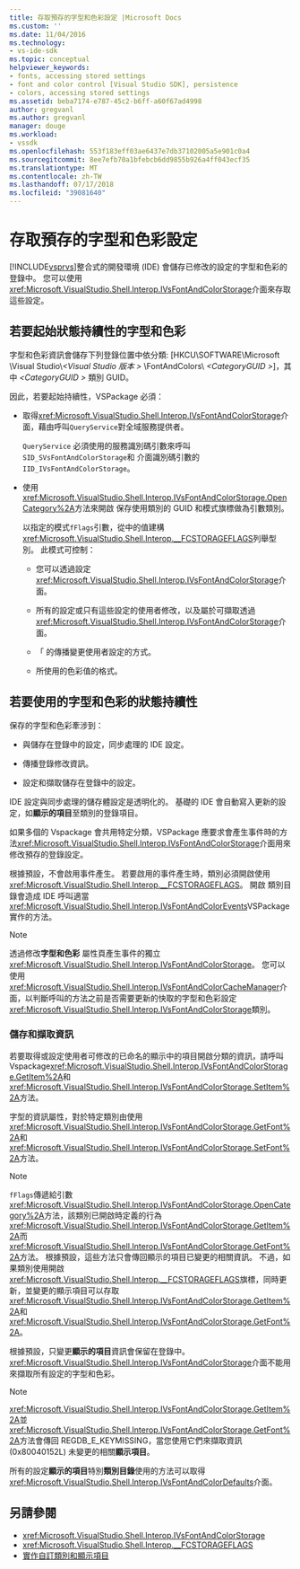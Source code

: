 ```yaml
---
title: 存取預存的字型和色彩設定 |Microsoft Docs
ms.custom: ''
ms.date: 11/04/2016
ms.technology:
- vs-ide-sdk
ms.topic: conceptual
helpviewer_keywords:
- fonts, accessing stored settings
- font and color control [Visual Studio SDK], persistence
- colors, accessing stored settings
ms.assetid: beba7174-e787-45c2-b6ff-a60f67ad4998
author: gregvanl
ms.author: gregvanl
manager: douge
ms.workload:
- vssdk
ms.openlocfilehash: 553f183eff03ae6437e7db37102005a5e901c0a4
ms.sourcegitcommit: 8ee7efb70a1bfebcb6dd9855b926a4ff043ecf35
ms.translationtype: MT
ms.contentlocale: zh-TW
ms.lasthandoff: 07/17/2018
ms.locfileid: "39081640"
---
```

# <a name="access-stored-font-and-color-settings"></a>存取預存的字型和色彩設定
[!INCLUDE[vsprvs](../code-quality/includes/vsprvs_md.md)]整合式的開發環境 (IDE) 會儲存已修改的設定的字型和色彩的登錄中。 您可以使用<xref:Microsoft.VisualStudio.Shell.Interop.IVsFontAndColorStorage>介面來存取這些設定。

## <a name="to-initiate-state-persistence-of-fonts-and-colors"></a>若要起始狀態持續性的字型和色彩
 字型和色彩資訊會儲存下列登錄位置中依分類: [HKCU\SOFTWARE\Microsoft \Visual Studio\\*\<Visual Studio 版本 >* \FontAndColors\\ *\<CategoryGUID >*]，其中 *\<CategoryGUID >* 類別 GUID。

 因此，若要起始持續性，VSPackage 必須：

-   取得<xref:Microsoft.VisualStudio.Shell.Interop.IVsFontAndColorStorage>介面，藉由呼叫`QueryService`對全域服務提供者。

     `QueryService` 必須使用的服務識別碼引數來呼叫`SID_SVsFontAndColorStorage`和 介面識別碼引數的`IID_IVsFontAndColorStorage`。

-   使用<xref:Microsoft.VisualStudio.Shell.Interop.IVsFontAndColorStorage.OpenCategory%2A>方法來開啟 保存使用類別的 GUID 和模式旗標做為引數類別。

     以指定的模式`fFlags`引數，從中的值建構<xref:Microsoft.VisualStudio.Shell.Interop.__FCSTORAGEFLAGS>列舉型別。 此模式可控制：

    -   您可以透過設定<xref:Microsoft.VisualStudio.Shell.Interop.IVsFontAndColorStorage>介面。

    -   所有的設定或只有這些設定的使用者修改，以及屬於可擷取透過<xref:Microsoft.VisualStudio.Shell.Interop.IVsFontAndColorStorage>介面。

    -   「 的傳播變更使用者設定的方式。

    -   所使用的色彩值的格式。

## <a name="to-use-state-persistence-of-fonts-and-colors"></a>若要使用的字型和色彩的狀態持續性
 保存的字型和色彩牽涉到：

-   與儲存在登錄中的設定，同步處理的 IDE 設定。

-   傳播登錄修改資訊。

-   設定和擷取儲存在登錄中的設定。

 IDE 設定與同步處理的儲存體設定是透明化的。 基礎的 IDE 會自動寫入更新的設定，如**顯示的項目**至類別的登錄項目。

 如果多個的 Vspackage 會共用特定分類，VSPackage 應要求會產生事件時的方法<xref:Microsoft.VisualStudio.Shell.Interop.IVsFontAndColorStorage>介面用來修改預存的登錄設定。

 根據預設，不會啟用事件產生。 若要啟用的事件產生時，類別必須開啟使用<xref:Microsoft.VisualStudio.Shell.Interop.__FCSTORAGEFLAGS>。 開啟 類別目錄會造成 IDE 呼叫適當<xref:Microsoft.VisualStudio.Shell.Interop.IVsFontAndColorEvents>VSPackage 實作的方法。

> [!NOTE]
>  透過修改**字型和色彩** 屬性頁產生事件的獨立<xref:Microsoft.VisualStudio.Shell.Interop.IVsFontAndColorStorage>。 您可以使用<xref:Microsoft.VisualStudio.Shell.Interop.IVsFontAndColorCacheManager>介面，以判斷呼叫的方法之前是否需要更新的快取的字型和色彩設定<xref:Microsoft.VisualStudio.Shell.Interop.IVsFontAndColorStorage>類別。

### <a name="store-and-retrieve-information"></a>儲存和擷取資訊
 若要取得或設定使用者可修改的已命名的顯示中的項目開啟分類的資訊，請呼叫 Vspackage<xref:Microsoft.VisualStudio.Shell.Interop.IVsFontAndColorStorage.GetItem%2A>和<xref:Microsoft.VisualStudio.Shell.Interop.IVsFontAndColorStorage.SetItem%2A>方法。

 字型的資訊屬性，對於特定類別由使用<xref:Microsoft.VisualStudio.Shell.Interop.IVsFontAndColorStorage.GetFont%2A>和<xref:Microsoft.VisualStudio.Shell.Interop.IVsFontAndColorStorage.SetFont%2A>方法。

> [!NOTE]
>  `fFlags`傳遞給引數<xref:Microsoft.VisualStudio.Shell.Interop.IVsFontAndColorStorage.OpenCategory%2A>方法，該類別已開啟時定義的行為<xref:Microsoft.VisualStudio.Shell.Interop.IVsFontAndColorStorage.GetItem%2A>而<xref:Microsoft.VisualStudio.Shell.Interop.IVsFontAndColorStorage.GetFont%2A>方法。 根據預設，這些方法只會傳回顯示的項目已變更的相關資訊。 不過，如果類別使用開啟<xref:Microsoft.VisualStudio.Shell.Interop.__FCSTORAGEFLAGS>旗標，同時更新，並變更的顯示項目可以存取<xref:Microsoft.VisualStudio.Shell.Interop.IVsFontAndColorStorage.GetItem%2A>和<xref:Microsoft.VisualStudio.Shell.Interop.IVsFontAndColorStorage.GetFont%2A>。

 根據預設，只變更**顯示的項目**資訊會保留在登錄中。 <xref:Microsoft.VisualStudio.Shell.Interop.IVsFontAndColorStorage>介面不能用來擷取所有設定的字型和色彩。

> [!NOTE]
>  <xref:Microsoft.VisualStudio.Shell.Interop.IVsFontAndColorStorage.GetItem%2A>並<xref:Microsoft.VisualStudio.Shell.Interop.IVsFontAndColorStorage.GetFont%2A>方法會傳回 REGDB_E_KEYMISSING，當您使用它們來擷取資訊 (0x80040152L) 未變更的相關**顯示項目**。

 所有的設定**顯示的項目**特別**類別目錄**使用的方法可以取得<xref:Microsoft.VisualStudio.Shell.Interop.IVsFontAndColorDefaults>介面。

## <a name="see-also"></a>另請參閱

- <xref:Microsoft.VisualStudio.Shell.Interop.IVsFontAndColorStorage>
- <xref:Microsoft.VisualStudio.Shell.Interop.__FCSTORAGEFLAGS>
- [實作自訂類別和顯示項目](../extensibility/implementing-custom-categories-and-display-items.md)